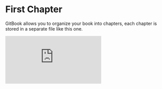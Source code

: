 # First Chapter

GitBook allows you to organize your book into chapters, each chapter is stored in a separate file like this one.

<iframe src="https://fogo.howtofirebase.com/gallery/dashboard" frameborder="0" />

yes